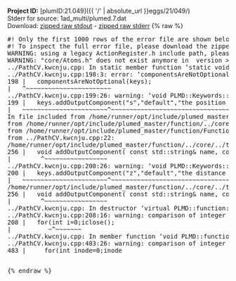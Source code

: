 **Project ID:** [plumID:21.049]({{ '/' | absolute_url }}eggs/21/049/)  
Stderr for source:  1ad_multi/plumed.7.dat   
Download: [zipped raw stdout](plumed.7.dat.plumed_master.stdout.txt.zip) - [zipped raw stderr](plumed.7.dat.plumed_master.stderr.txt.zip) 
{% raw %}
<pre>
#! Only the first 1000 rows of the error file are shown below
#! To inspect the full error file, please download the zipped raw stderr file above
WARNING: using a legacy ActionRegister.h include path, please use <<#include "core/ActionRegister.h">>
WARNING: "core/Atoms.h" does not exist anymore in  version >=2.10, you should change your code.
../PathCV.kwcnju.cpp: In static member function ‘static void PLMD::function::PathCV::registerKeywords(PLMD::Keywords&)’:
../PathCV.kwcnju.cpp:198:3: error: ‘componentsAreNotOptional’ was not declared in this scope
198 |   componentsAreNotOptional(keys);
|   ^~~~~~~~~~~~~~~~~~~~~~~~
../PathCV.kwcnju.cpp:199:26: warning: ‘void PLMD::Keywords::addOutputComponent(const std::string&, const std::string&, const std::string&)’ is deprecated: Use addOutputComponent with four argument and specify valid types for value from scalar/vector/matrix/grid [-Wdeprecated-declarations]
199 |   keys.addOutputComponent("s","default","the position on the path");
|   ~~~~~~~~~~~~~~~~~~~~~~~^~~~~~~~~~~~~~~~~~~~~~~~~~~~~~~~~~~~~~~~~~
In file included from /home/runner/opt/include/plumed_master/function/../core/Action.h:27,
from /home/runner/opt/include/plumed_master/function/../core/ActionWithValue.h:25,
from /home/runner/opt/include/plumed_master/function/Function.h:25,
from ../PathCV.kwcnju.cpp:22:
/home/runner/opt/include/plumed_master/function/../core/../tools/Keywords.h:256:8: note: declared here
256 |   void addOutputComponent( const std::string& name, const std::string& key, const std::string& descr );
|        ^~~~~~~~~~~~~~~~~~
../PathCV.kwcnju.cpp:200:26: warning: ‘void PLMD::Keywords::addOutputComponent(const std::string&, const std::string&, const std::string&)’ is deprecated: Use addOutputComponent with four argument and specify valid types for value from scalar/vector/matrix/grid [-Wdeprecated-declarations]
200 |   keys.addOutputComponent("z","default","the distance from the path");
|   ~~~~~~~~~~~~~~~~~~~~~~~^~~~~~~~~~~~~~~~~~~~~~~~~~~~~~~~~~~~~~~~~~~~
/home/runner/opt/include/plumed_master/function/../core/../tools/Keywords.h:256:8: note: declared here
256 |   void addOutputComponent( const std::string& name, const std::string& key, const std::string& descr );
|        ^~~~~~~~~~~~~~~~~~
../PathCV.kwcnju.cpp: In destructor ‘virtual PLMD::function::PathCV::~PathCV()’:
../PathCV.kwcnju.cpp:208:16: warning: comparison of integer expressions of different signedness: ‘int’ and ‘unsigned int’ [-Wsign-compare]
208 |   for(int i=0;i<mw_n_;++i){
|               ~^~~~~~
../PathCV.kwcnju.cpp: In constructor ‘PLMD::function::PathCV::PathCV(const PLMD::ActionOptions&)’:
../PathCV.kwcnju.cpp:236:16: warning: comparison of integer expressions of different signedness: ‘int’ and ‘unsigned int’ [-Wsign-compare]
236 |   for(int i=0;i<mw_n_;++i){
|               ~^~~~~~
../PathCV.kwcnju.cpp:259:11: warning: comparison of integer expressions of different signedness: ‘int’ and ‘unsigned int’ [-Wsign-compare]
259 |       if(i==mw_id_) ifiles[i]->close();
|          ~^~~~~~~~
../PathCV.kwcnju.cpp: In member function ‘void PLMD::function::PathCV::generatePath()’:
../PathCV.kwcnju.cpp:483:26: warning: comparison of integer expressions of different signedness: ‘int’ and ‘unsigned int’ [-Wsign-compare]
483 |     for(int inode=0;inode<nnodes;inode++){
|                     ~~~~~^~~~~~~
../PathCV.kwcnju.cpp: In member function ‘void PLMD::function::PathCV::readMultipleWalkers()’:
../PathCV.kwcnju.cpp:941:16: warning: comparison of integer expressions of different signedness: ‘int’ and ‘unsigned int’ [-Wsign-compare]
941 |   for(int i=0;i<mw_n_;++i){
|               ~^~~~~~
../PathCV.kwcnju.cpp:942:9: warning: comparison of integer expressions of different signedness: ‘int’ and ‘unsigned int’ [-Wsign-compare]
942 |     if(i==mw_id_) continue;
|        ~^~~~~~~~
../PathCV.kwcnju.cpp:957:5: error: invalid use of incomplete type ‘class PLMD::Communicator’
957 |     comm.Barrier();
|     ^~~~
In file included from /home/runner/opt/include/plumed_master/function/../core/../tools/OFile.h:25,
from /home/runner/opt/include/plumed_master/function/../core/../tools/Log.h:25,
from /home/runner/opt/include/plumed_master/function/../core/Action.h:30:
/home/runner/opt/include/plumed_master/function/../core/../tools/FileBase.h:29:7: note: forward declaration of ‘class PLMD::Communicator’
29 | class Communicator;
|       ^~~~~~~~~~~~
../PathCV.kwcnju.cpp:958:5: error: invalid use of incomplete type ‘class PLMD::Communicator’
958 |     multi_sim_comm.Barrier();
|     ^~~~~~~~~~~~~~
/home/runner/opt/include/plumed_master/function/../core/../tools/FileBase.h:29:7: note: forward declaration of ‘class PLMD::Communicator’
29 | class Communicator;
|       ^~~~~~~~~~~~
terminate called after throwing an instance of 'PLMD::Plumed::ExceptionError'
what():
(core/PlumedMain.cpp:1499) void PLMD::PlumedMain::load(const std::string&)
An error happened while executing command env PLUMED_ROOT='/home/runner/opt/lib/plumed_master' PLUMED_VERSION='2.11.0-dev' PLUMED_HTMLDIR='/home/runner/opt/share/doc/plumed_master' PLUMED_INCLUDEDIR='/home/runner/opt/include' PLUMED_PROGRAM_NAME='plumed_master' PLUMED_IS_INSTALLED='yes' "/home/runner/opt/lib/plumed_master"/scripts/mklib.sh -n -o ./../PathCV.2.11.0-dev.so ../PathCV.cpp

[fv-az2027-338:07799] *** Process received signal ***
[fv-az2027-338:07799] Signal: Aborted (6)
[fv-az2027-338:07799] Signal code:  (-6)
[fv-az2027-338:07799] [ 0] /lib/x86_64-linux-gnu/libc.so.6(+0x45330)[0x7f5c77c45330]
[fv-az2027-338:07799] [ 1] /lib/x86_64-linux-gnu/libc.so.6(pthread_kill+0x11c)[0x7f5c77c9eb2c]
[fv-az2027-338:07799] [ 2] /lib/x86_64-linux-gnu/libc.so.6(gsignal+0x1e)[0x7f5c77c4527e]
[fv-az2027-338:07799] [ 3] /lib/x86_64-linux-gnu/libc.so.6(abort+0xdf)[0x7f5c77c288ff]
[fv-az2027-338:07799] [ 4] /lib/x86_64-linux-gnu/libstdc++.so.6(+0xa5ff5)[0x7f5c780a5ff5]
[fv-az2027-338:07799] [ 5] /lib/x86_64-linux-gnu/libstdc++.so.6(+0xbb0da)[0x7f5c780bb0da]
[fv-az2027-338:07799] [ 6] /lib/x86_64-linux-gnu/libstdc++.so.6(_ZSt10unexpectedv+0x0)[0x7f5c780a5a55]
[fv-az2027-338:07799] [ 7] /lib/x86_64-linux-gnu/libstdc++.so.6(+0xa5a6f)[0x7f5c780a5a6f]
[fv-az2027-338:07799] [ 8] plumed_master(+0x146dd)[0x55f2bc8546dd]
[fv-az2027-338:07799] [ 9] /lib/x86_64-linux-gnu/libc.so.6(+0x2a1ca)[0x7f5c77c2a1ca]
[fv-az2027-338:07799] [10] /lib/x86_64-linux-gnu/libc.so.6(__libc_start_main+0x8b)[0x7f5c77c2a28b]
[fv-az2027-338:07799] [11] plumed_master(+0x15365)[0x55f2bc855365]
[fv-az2027-338:07799] *** End of error message ***
</pre>
{% endraw %}
